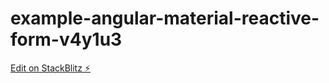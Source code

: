 # example-angular-material-reactive-form-v4y1u3

[Edit on StackBlitz ⚡️](https://stackblitz.com/edit/example-angular-material-reactive-form-v4y1u3)